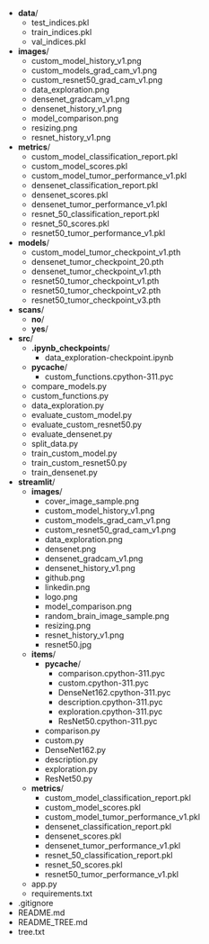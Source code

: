 - **data**/
  - test_indices.pkl
  - train_indices.pkl
  - val_indices.pkl
- **images**/
  - custom_model_history_v1.png
  - custom_models_grad_cam_v1.png
  - custom_resnet50_grad_cam_v1.png
  - data_exploration.png
  - densenet_gradcam_v1.png
  - densenet_history_v1.png
  - model_comparison.png
  - resizing.png
  - resnet_history_v1.png
- **metrics**/
  - custom_model_classification_report.pkl
  - custom_model_scores.pkl
  - custom_model_tumor_performance_v1.pkl
  - densenet_classification_report.pkl
  - densenet_scores.pkl
  - densenet_tumor_performance_v1.pkl
  - resnet_50_classification_report.pkl
  - resnet_50_scores.pkl
  - resnet50_tumor_performance_v1.pkl
- **models**/
  - custom_model_tumor_checkpoint_v1.pth
  - densenet_tumor_checkpoint_20.pth
  - densenet_tumor_checkpoint_v1.pth
  - resnet50_tumor_checkpoint_v1.pth
  - resnet50_tumor_checkpoint_v2.pth
  - resnet50_tumor_checkpoint_v3.pth
- **scans**/
  - **no**/
  - **yes**/
- **src**/
  - **.ipynb_checkpoints**/
    - data_exploration-checkpoint.ipynb
  - **__pycache__**/
    - custom_functions.cpython-311.pyc
  - compare_models.py
  - custom_functions.py
  - data_exploration.py
  - evaluate_custom_model.py
  - evaluate_custom_resnet50.py
  - evaluate_densenet.py
  - split_data.py
  - train_custom_model.py
  - train_custom_resnet50.py
  - train_densenet.py
- **streamlit**/
  - **images**/
    - cover_image_sample.png
    - custom_model_history_v1.png
    - custom_models_grad_cam_v1.png
    - custom_resnet50_grad_cam_v1.png
    - data_exploration.png
    - densenet.png
    - densenet_gradcam_v1.png
    - densenet_history_v1.png
    - github.png
    - linkedin.png
    - logo.png
    - model_comparison.png
    - random_brain_image_sample.png
    - resizing.png
    - resnet_history_v1.png
    - resnet50.jpg
  - **items**/
    - **__pycache__**/
      - comparison.cpython-311.pyc
      - custom.cpython-311.pyc
      - DenseNet162.cpython-311.pyc
      - description.cpython-311.pyc
      - exploration.cpython-311.pyc
      - ResNet50.cpython-311.pyc
    - comparison.py
    - custom.py
    - DenseNet162.py
    - description.py
    - exploration.py
    - ResNet50.py
  - **metrics**/
    - custom_model_classification_report.pkl
    - custom_model_scores.pkl
    - custom_model_tumor_performance_v1.pkl
    - densenet_classification_report.pkl
    - densenet_scores.pkl
    - densenet_tumor_performance_v1.pkl
    - resnet_50_classification_report.pkl
    - resnet_50_scores.pkl
    - resnet50_tumor_performance_v1.pkl
  - app.py
  - requirements.txt
- .gitignore
- README.md
- README_TREE.md
- tree.txt